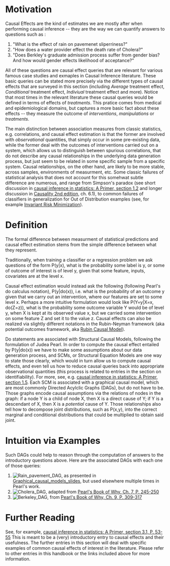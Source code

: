 Motivation
====
Causal Effects are the kind of estimates we are mostly after when performing causal inference -- they are the way we can quantify answers to questions such as :
1. "What is the effect of rain on pavemenet sliperriness?"
2. "How does a water provider effect the death rate of Cholera?" 
3. "Does Berkley's graduate admission process suffer from gender bias? And how would gender effects likelihood of acceptance?"

All of these questions are causal effect queries that are relevant for various famous case studies and exmaples in Causal Inference literature. These basic queries can be stated more precisely via the different types of causal effects that are surveyed in this section (including *Average* treatment effect, *Conditional* treatment effect, *Indiviual* treatment effect and more). Notice that most times in the relevant literature these causal queries would be defined in terms of effects of _treatments_. This pratice comes from medical and epidemiological domains, but captures a more basic fact about these effects -- they measure the outcome of _interventions_, _manipulations_ or _treatments_.

The main distinction between association measures from classic statistics, e.g. correlations, and causal effect estimation is that the former are involved with *observational* quantities, that simply occur in some pre-existing data, while the former deal with the outcomes of interventions carried out on a system, which allows us to distinguish between spurious correlations, that do not describe any causal relationships in the underlying data generation process, but just seem to be related in some specific sample from a specific system. Causal relationships, on the other hand, are likely to be more stable, across samples, environments of measurment, etc. Some classic failures of statistical analysis that does not account for this somehwat subtle difference are numerous, and range from Simpson's paradox (see short discussion in [causal inference in statistics: A Primer, section 1.2](http://bayes.cs.ucla.edu/PRIMER/) and longer discussion in [Causality 2nd edition](http://bayes.cs.ucla.edu/BOOK-2K/), ch. 6.1), to common failures of classifiers in generalization for Out of Distribution examples (see, for example [Invariant Risk Minimization](https://arxiv.org/abs/1907.02893)).

Definition
====
The formal difference between measurment of statistical predictions and causal effect estimation stems from the simple difference between what they represent. 

Traditionally, when training a classifier or a regression problem we ask questions of the form P(y|x), what is the probability some label is y, or some of outcome of interest is of level y, given that some feature, inputs, covariates are at the level x. 

Causal effect estimation would instead ask the following (following Pearl's do calculus notation), P(y|do(x)), i.e. what is the probability of an outcome y given that we carry out an intervention, where our features are set to some level x. Perhaps a more intuitive formulation would look like P(Y=y|X=x, do(Z=z)), what is the probability some outcome variable Y would be of level y, when X is kept at its observed value x, but we carried some intervention on some feature Z and set it to the value z. Causal effects can also be realized via slightly different notations in the Rubin-Neyman framework (aka potential outcomes framework, aka [Rubin Causal Model](https://en.wikipedia.org/wiki/Rubin_causal_model)).

Do statements are associated with Structural Causal Models, following the formulation of Judea Pearl. In order to compute the causal effect entailed by P(y|do(x)) we have to make some assumptions about our data generation process, and SCMs, or Structural Equation Models are one way to state those clearly, which would in turn allow us to compute causal effects, and even tell us how to reduce causal queries back into appropriate observational quantities (this process is related to entries in the section on identifiability). For more, see, e.g. [causal inference in statistics: A Primer, section 1.5](http://bayes.cs.ucla.edu/PRIMER/). Each SCM is associated with a graphical causal model, which are most commonly Directed Acylclic Graphs (DAGs), but do not have to be. Those graphs encode causal assumptions via the relations of nodes in the graph: if a node Y is a child of node X, then X is a direct cause of Y; if Y is a descendant of X, then X is a *potential* cause of Y. Those relationships also tell how to decompose joint distributions, such as P(x,y), into the correct marginal and conditional distributions that could be multiplied to obtain said joint. 

Intuition via Examples
=====
Such DAGs could help to reason through the computation of answers to the introductory questions above. Here are the associated DAGs with each one of those queries:

1. ![Rain_pavement_DAG](https://github.com/limorigu/causal-inf-handbook/blob/master/img/Causal_effects/DAG_rain_pavement.png), as presented in [Graphical_causal_models_slides](https://ftp.cs.ucla.edu/pub/stat_ser/uai12-mohan-pearl.pdf), but used elsewhere multiple times in Pearl's work. 
2. ![Cholera_DAG](https://github.com/limorigu/causal-inf-handbook/blob/master/img/Causal_effects/DAG_cholera.png), adapted from [Pearl's Book of Why, Ch. 7, P. 245-250](http://bayes.cs.ucla.edu/WHY/)
3. ![Berkeley_DAG](https://github.com/limorigu/causal-inf-handbook/blob/master/img/Causal_effects/DAG_Berkeley.png), from [Pearl's Book of Why, Ch. 9, P. 309-317](http://bayes.cs.ucla.edu/WHY/) 

Further Reading
=====
See, for example, [causal inference in statistics: A Primer, section 3.1, P. 53-55](http://bayes.cs.ucla.edu/PRIMER/) 
This is meant to be a (very) introductory entry to causal effects and their usefulness. The further entries in this section will deal with specific examples of common causal effects of interest in the literature. Please refer to other entries in this handbook or the links included above for more information.
